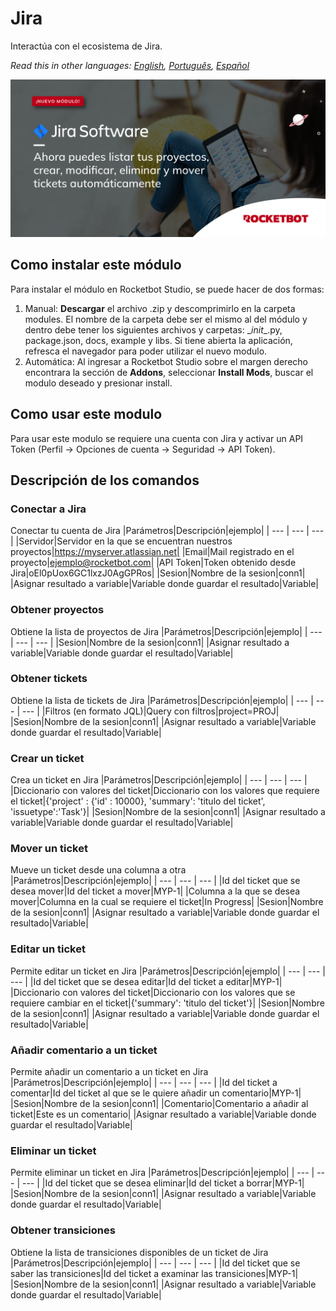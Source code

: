 # Jira
  
Interactúa con el ecosistema de Jira.  

*Read this in other languages: [English](Manual_Jira.md), [Português](Manual_Jira.pr.md), [Español](Manual_Jira.es.md)*
  
![banner](imgs/Banner_Jira.png)
## Como instalar este módulo
  
Para instalar el módulo en Rocketbot Studio, se puede hacer de dos formas:
1. Manual: __Descargar__ el archivo .zip y descomprimirlo en la carpeta modules. El nombre de la carpeta debe ser el mismo al del módulo y dentro debe tener los siguientes archivos y carpetas: \__init__.py, package.json, docs, example y libs. Si tiene abierta la aplicación, refresca el navegador para poder utilizar el nuevo modulo.
2. Automática: Al ingresar a Rocketbot Studio sobre el margen derecho encontrara la sección de **Addons**, seleccionar **Install Mods**, buscar el modulo deseado y presionar install.  

## Como usar este modulo

Para usar este modulo se requiere una cuenta con Jira y activar un API Token (Perfil -> Opciones de cuenta -> Seguridad -> API Token).


## Descripción de los comandos

### Conectar a Jira
  
Conectar tu cuenta de Jira
|Parámetros|Descripción|ejemplo|
| --- | --- | --- |
|Servidor|Servidor en la que se encuentran nuestros proyectos|https://myserver.atlassian.net|
|Email|Mail registrado en el proyecto|ejemplo@rocketbot.com|
|API Token|Token obtenido desde Jira|oEl0pUox6GC1lxzJ0AgGPRos|
|Sesion|Nombre de la sesion|conn1|
|Asignar resultado a variable|Variable donde guardar el resultado|Variable|

### Obtener proyectos
  
Obtiene la lista de proyectos de Jira
|Parámetros|Descripción|ejemplo|
| --- | --- | --- |
|Sesion|Nombre de la sesion|conn1|
|Asignar resultado a variable|Variable donde guardar el resultado|Variable|

### Obtener tickets
  
Obtiene la lista de tickets de Jira
|Parámetros|Descripción|ejemplo|
| --- | --- | --- |
|Filtros (en formato JQL)|Query con filtros|project=PROJ|
|Sesion|Nombre de la sesion|conn1|
|Asignar resultado a variable|Variable donde guardar el resultado|Variable|

### Crear un ticket
  
Crea un ticket en Jira
|Parámetros|Descripción|ejemplo|
| --- | --- | --- |
|Diccionario con valores del ticket|Diccionario con los valores que requiere el ticket|{'project' : {'id' : 10000}, 'summary': 'titulo del ticket', 'issuetype':'Task'}|
|Sesion|Nombre de la sesion|conn1|
|Asignar resultado a variable|Variable donde guardar el resultado|Variable|

### Mover un ticket
  
Mueve un ticket desde una columna a otra
|Parámetros|Descripción|ejemplo|
| --- | --- | --- |
|Id del ticket que se desea mover|Id del ticket a mover|MYP-1|
|Columna a la que se desea mover|Columna en la cual se requiere el ticket|In Progress|
|Sesion|Nombre de la sesion|conn1|
|Asignar resultado a variable|Variable donde guardar el resultado|Variable|

### Editar un ticket
  
Permite editar un ticket en Jira
|Parámetros|Descripción|ejemplo|
| --- | --- | --- |
|Id del ticket que se desea editar|Id del ticket a editar|MYP-1|
|Diccionario con valores del ticket|Diccionario con los valores que se requiere cambiar en el ticket|{'summary': 'titulo del ticket'}|
|Sesion|Nombre de la sesion|conn1|
|Asignar resultado a variable|Variable donde guardar el resultado|Variable|

### Añadir comentario a un ticket
  
Permite añadir un comentario a un ticket en Jira
|Parámetros|Descripción|ejemplo|
| --- | --- | --- |
|Id del ticket a comentar|Id del ticket al que se le quiere añadir un comentario|MYP-1|
|Sesion|Nombre de la sesion|conn1|
|Comentario|Comentario a añadir al ticket|Este es un comentario|
|Asignar resultado a variable|Variable donde guardar el resultado|Variable|

### Eliminar un ticket
  
Permite eliminar un ticket en Jira
|Parámetros|Descripción|ejemplo|
| --- | --- | --- |
|Id del ticket que se desea eliminar|Id del ticket a borrar|MYP-1|
|Sesion|Nombre de la sesion|conn1|
|Asignar resultado a variable|Variable donde guardar el resultado|Variable|

### Obtener transiciones
  
Obtiene la lista de transiciones disponibles de un ticket de Jira
|Parámetros|Descripción|ejemplo|
| --- | --- | --- |
|Id del ticket que se saber las transiciones|Id del ticket a examinar las transiciones|MYP-1|
|Sesion|Nombre de la sesion|conn1|
|Asignar resultado a variable|Variable donde guardar el resultado|Variable|
